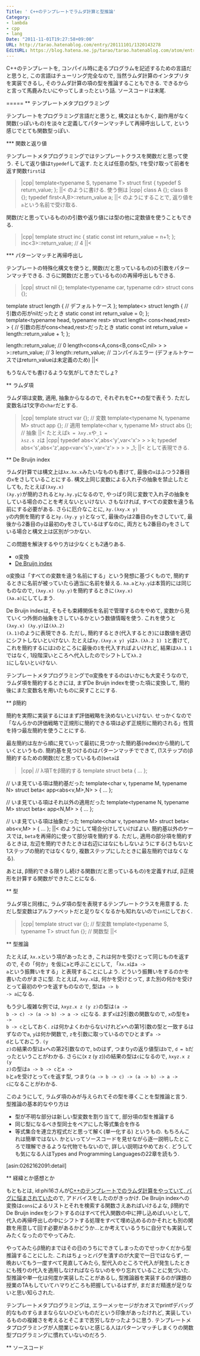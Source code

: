 ```yaml
---
Title: ' C++のテンプレートでラムダ計算と型推論'
Category:
- lambda
- cpp
- lang
Date: "2011-11-01T19:27:58+09:00"
URL: http://tarao.hatenablog.com/entry/20111101/1320143278
EditURL: https://blog.hatena.ne.jp/tarao/tarao.hatenablog.com/atom/entry/6653586347149236125
---
```


C++のテンプレートを, コンパイル時に走るプログラムを記述するための言語だと思うと, この言語はチューリング完全なので, 当然ラムダ計算のインタプリタを実装できるし, そのラムダ計算の項の型を推論することもできる. できるからと言って馬鹿みたいにやってしまったという話. ソースコードは末尾.

=====
** テンプレートメタプログラミング

テンプレートをプログラミング言語だと思うと, 構文はともかく, 副作用がなく関数(っぽいもの)を淡々と定義してパターンマッチして再帰呼出しして, という感じでとても関数型っぽい.

*** 関数と返り値

テンプレートメタプログラミングではテンプレートクラスを関数だと思って使う. そして返り値は<code>typedef</code>して返す. たとえば任意の型<code>S</code>, <code>T</code>を受け取って前者を返す関数<code>first</code>は
>|cpp|
template<typename S, typename T> struct first {
  typedef S return_value;
};
||<
のように書ける. 使う側は
>|cpp|
class A {}; class B {};
typedef first<A,B>::return_value a;
||<
のようにすることで, 返り値を<code>a</code>という名前で受け取る.

関数(だと思っているもの)の引数や返り値には型の他に定数値を使うこともできる.
>|cpp|
template<int n> struct inc {
  static const int return_value = n+1;
};
inc<3>::return_value; // 4
||<

*** パターンマッチと再帰呼出し

テンプレートの特殊化構文を使うと, 関数(だと思っているもの)の引数をパターンマッチできる. さらに関数(だと思っているもの)の再帰呼出しもできる.
>|cpp|
struct nil {};
template<typename car, typename cdr> struct cons {};

template<typename list> struct length {
  // デフォルトケース
};
template<> struct length<nil> {
  // 引数の形がnilだったとき
  static const int return_value = 0;
};
template<typename head, typename rest> struct length< cons<head,rest> > {
  // 引数の形がcons<head,rest>だったとき
  static const int return_value = length<rest>::return_value + 1;
};

length<nil>::return_value; // 0
length<cons<A,cons<B,cons<C,nil> > > >::return_value; // 3
length<A>::return_value; // コンパイルエラー (デフォルトケースではreturn_valueは未定義のため)
||<

もうなんでも書けるような気がしてきたでしょ?

** ラムダ項

ラムダ項は変数, 適用, 抽象からなるので, それぞれをC++の型で表そう. ただし変数名は1文字の<code>char</code>だとする.
>|cpp|
template<char c> struct var {}; // 変数
template<typename N, typename M> struct app {}; // 適用
template<char v, typename M> struct abs {}; // 抽象
||<
たとえば<code>k = λxy.x</code>や<code>_1 = λsz.s z</code>は
>|cpp|
typedef abs<'x',abs<'y',var<'x'> > > k;
typedef abs<'s',abs<'z',app<var<'s'>,var<'z'> > > > _1;
||<
として表現できる.

** De Bruijn index

ラムダ計算では構文上は<code>λx.λx.x</code>みたいなものも書けて, 最後の<code>x</code>はふつう2番目の<code>x</code>をさしていることにする. 構文上同じ変数による入れ子の抽象を禁止したとしても, たとえば<code>(λxy.x) (λy.y)</code>が簡約されると<code>λy.λy.y</code>になるので, やっぱり同じ変数で入れ子の抽象をしている場合のことを考えないといけない. さもなければ, すべての変数を違う名前にする必要がある. さらに厄介なことに, <code>λy.(λxy.x y) y</code>の内側を簡約すると<code>λy.(λy.y y)</code>となって, 最後の<code>y</code>は2番目の<code>y</code>をさしていて, 最後から2番目の<code>y</code>は最初の<code>y</code>をさしているはずなのに, 両方とも2番目の<code>y</code>をさしている場合と構文上は区別がつかない.

この問題を解決するやり方は少なくとも2通りある.
+ α変換
+ <a href="http://en.wikipedia.org/wiki/De_bruijn_index">De Bruijn index</a>

α変換は「すべての変数を違う名前にする」という発想に基づくもので, 簡約するときに名前が被っていたら適当に名前を替える. <code>λa.a</code>と<code>λy.y</code>は本質的には同じものなので, <code>(λxy.x) (λy.y)</code>を簡約するときに<code>(λxy.x) (λa.a)</code>にしてしまう.

De Bruijn indexは, そもそも束縛関係を名前で管理するのをやめて, 変数から見ていくつ外側の抽象をさしているかという数値情報を使う. これを使うと<code>(λxy.x) (λy.y)</code>は<code>(λλ.2) (λ.1)</code>のように表現できる. ただし, 簡約するとき(代入するとき)には数値を適切にシフトしないといけない. たとえば<code>λy.(λxy.x y) y</code>は<code>λ.(λλ.2 1) 1</code>と書けて, これを簡約するには<code>2</code>のところに最後の<code>1</code>を代入すればよいけれど, 結果は<code>λλ.1 1</code>ではなく, 1段階深いところへ代入したのでシフトして<code>λλ.2 1</code>にしないといけない.

テンプレートメタプログラミングでα変換をするのはいかにも大変そうなので, ラムダ項を簡約するときには, まずDe Bruijn indexを使った項に変換して, 簡約後にまた変数名を用いたものに戻すことにする.

** β簡約

簡約を実際に実装するにはまず評価戦略を決めないといけない. せっかくなので「なんらかの評価戦略で正規形に簡約できる項は必ず正規形に簡約される」性質を持つ最左簡約を使うことにする.

最左簡約は左から順に見ていって最初に見つかった簡約基(redex)から簡約していくというもの. 簡約基を見つけるのはパターンマッチでできて, (1ステップの)β簡約するための関数(だと思っているもの)<code>beta</code>は
>|cpp|
// λ項Tをβ簡約する
template<typename T>
struct beta { ... };

// いま見ている項は簡約基だった
template<char v, typename M, typename N>
struct beta< app<abs<v,M>,N> > { ... };

// いま見ている項はそれ以外の適用だった
template<typename N, typename M>
struct beta< app<N,M> > { ... };

// いま見ている項は抽象だった
template<char v, typename M>
struct beta< abs<v,M> > { ... };
||<
のようにして場合分けしていけばよい. 簡約基以外のケースでは, <code>beta</code>を再帰的に使って部分項を簡約する. ただし, 適用の部分項を簡約するときは, 左辺を簡約できたときは右辺にはなにもしないようにする(さもないと1ステップの簡約ではなくなり, 複数ステップにしたときに最左簡約ではなくなる).

あとは, β簡約できる限りし続ける関数(だと思っているもの)を定義すれば, β正規形を計算する関数ができたことになる.

** 型

ラムダ項と同様に, ラムダ項の型を表現するテンプレートクラスを用意する. ただし型変数はアルファベットだと足りなくなるかも知れないので<code>int</code>にしておく.
>|cpp|
template<int v> struct var {}; // 型変数
template<typename S, typename T> struct fun {}; // 関数型
||<

** 型推論

たとえば, <code>λx.x</code>という項があったとき, これは何かを受けとって同じものを返すので, その「何か」を仮に<code>a</code>と呼ぶことにして, 「<code>λx.x</code>は<code>a -> a</code>という振舞いをする」と表現することにしよう. どういう振舞いをするのかを書いたのがまさに型. たとえば, <code>λxy.x</code>は, 何かを受けとって, また別の何かを受けとって最初のやつを返すものなので, 型は<code>a -> b -> a</code>になる.

もう少し複雑な例では, <code>λxyz.x z (y z)</code>の型は<code>(a -> b -> c) -> (a -> b) -> a -> c</code>になる. まず<code>x</code>は2引数の関数なので, <code>x</code>の型を<code>a -> b -> c</code>としておく. <code>z</code>は何かよくわからないけれど<code>x</code>への第1引数の型と一致するはずなので<code>a</code>, <code>y</code>は何か関数で, <code>z</code>を引数に取っているのでひとまず<code>a -> d</code>としておこう. <code>(y z)</code>の結果の型は<code>x</code>への第2引数なので, <code>b</code>のはず, つまり<code>y</code>の返り値型は<code>b</code>で, <code>d = b</code>だったということがわかる. さらに(x z (y z))の結果の型は<code>c</code>になるので, <code>λxyz.x z (y z)</code>の型は<code>a -> b -> c</code>と<code>a -> b</code>と<code>a</code>を受けとって<code>c</code>を返す型, つまり<code>(a -> b -> c) -> (a -> b) -> a -> c</code>になることがわかる.

このようにして, ラムダ項のみが与えられてその型を導くことを型推論と言う. 型推論の基本的なやり方は
+ 型が不明な部分は新しい型変数を割り当てて, 部分項の型を推論する
+ 同じ型になるべき型同士をペアにした等式集合を作る
+ 等式集合を連立方程式だと思って解く(単一化する)
というもの. もちろんこれは簡単ではない. かといってソースコードを見せながら逐一説明したところで理解できるような代物でもないので, 詳しい説明はやめておく. どうしても気になる人はTypes and Programming Languagesの22章を読もう.

[asin:0262162091:detail]

** 経緯とか感想とか

もともとは, id:phi16さんが<a href="https://ideone.com/us66y">C++のテンプレートでのラムダ計算をやっていて, バグに悩まされていた</a>ので, アドバイスをしたのがきっかけ. De Bruijn indexへの変換は<code>cons</code>によるリストとそれを検索する関数さえあればいけるよな, β簡約でDe Bruijn indexをシフトするのはすべて代入関数の中に押し込めばいいとして, 代入の再帰呼出しの中にシフトする処理をすべて埋め込めるのかそれとも別の関数を用意して回す必要があるかどうか...とか考えているうちに自分でも実装してみたくなったのでやってみた.

やってみたらβ簡約まではその日のうちにできてしまったのでせっかくだから型推論することにした. これはちょっとバグを潰すのが大変で一日ではならず, 一晩おいてもう一度すべて見直してみたら, 型代入のところで代入が発生したときにも残りの代入を適用しなければならないのをやり忘れていることに気づいた. 型推論や単一化は何度か実装したことがあるし, 型推論器を実装するのが課題の授業のTAもしていてハマりどころも把握しているはずが, まだまだ精進が足りないと思い知らされた.

テンプレートメタプログラミングは, エラーメッセージがカオスでprintfデバッグ的なものすらままならないひどいものだという印象があったけれど, 実装しているものの複雑さを考えるとそこまで苦労しなかったように思う. テンプレートメタプログラミングが人間業じゃないと感じる人はパターンマッチしまくりの関数型プログラミングに慣れていないのだろう.

** ソースコード

<script src="https://gist.github.com/1330110.js?file=lambda.cpp"></script>
